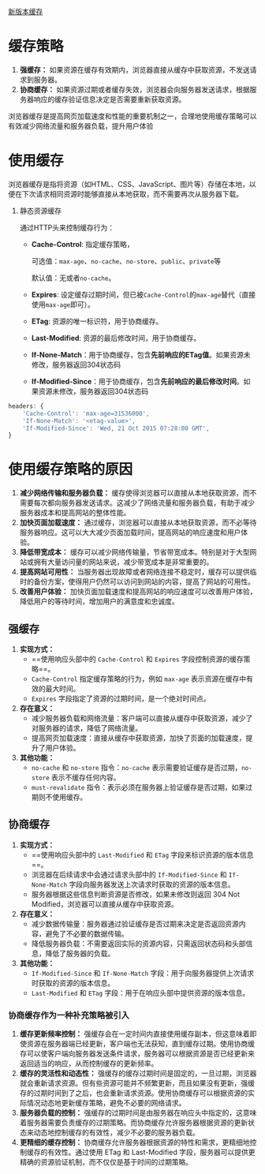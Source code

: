 [新版本缓存](../../../Server/Nginx/缓存.md)



# 缓存策略

1. **强缓存：** 如果资源在缓存有效期内，浏览器直接从缓存中获取资源，不发送请求到服务器。
2. **协商缓存：** 如果资源过期或者缓存失效，浏览器会向服务器发送请求，根据服务器响应的缓存验证信息决定是否需要重新获取资源。

浏览器缓存是提高网页加载速度和性能的重要机制之一，合理地使用缓存策略可以有效减少网络流量和服务器负载，提升用户体验



# 使用缓存

浏览器缓存是指将资源（如HTML、CSS、JavaScript、图片等）存储在本地，以便在下次请求相同资源时能够直接从本地获取，而不需要再次从服务器下载。

1. 静态资源缓存

   通过HTTP头来控制缓存行为：

   - **Cache-Control**: 指定缓存策略，
   
     可选值：`max-age`、`no-cache`、`no-store`、`public`、`private`等
   
     默认值：无或者`no-cache`。
   
   - **Expires**: 设定缓存过期时间，但已被`Cache-Control`的`max-age`替代（直接使用`max-age`即可）。
   
   - **ETag**: 资源的唯一标识符，用于协商缓存。
   
   - **Last-Modified**: 资源的最后修改时间，用于协商缓存。
   
   - **If-None-Match**：用于协商缓存，包含**先前响应的ETag值**。如果资源未修改，服务器返回304状态码
   
   - **If-Modified-Since**：用于协商缓存，包含**先前响应的最后修改时间**。如果资源未修改，服务器返回304状态码

```javascript
headers: {
    'Cache-Control': 'max-age=31536000',
    'If-None-Match': '<etag-value>',
    'If-Modified-Since': 'Wed, 21 Oct 2015 07:28:00 GMT',
}
```



# 使用缓存策略的原因

1. **减少网络传输和服务器负载：** 缓存使得浏览器可以直接从本地获取资源，而不需要每次都向服务器发送请求。这减少了网络流量和服务器负载，有助于减少服务器成本和提高网站的整体性能。
2. **加快页面加载速度：** 通过缓存，浏览器可以直接从本地获取资源，而不必等待服务器响应。这可以大大减少页面加载时间，提高网站的响应速度和用户体验。
3. **降低带宽成本：** 缓存可以减少网络传输量，节省带宽成本。特别是对于大型网站或拥有大量访问量的网站来说，减少带宽成本是非常重要的。
4. **提高网站可用性：** 当服务器出现故障或者网络连接不稳定时，缓存可以提供临时的备份方案，使得用户仍然可以访问到网站的内容，提高了网站的可用性。
5. **改善用户体验：** 加快页面加载速度和提高网站的响应速度可以改善用户体验，降低用户的等待时间，增加用户的满意度和忠诚度。



## 强缓存

1. **实现方式：**
   - ==使用响应头部中的 `Cache-Control` 和 `Expires` 字段控制资源的缓存策略==。
   - `Cache-Control` 指定缓存策略的行为，例如 `max-age` 表示资源在缓存中有效的最大时间。
   - `Expires` 字段指定了资源的过期时间，是一个绝对时间点。
2. **存在意义：**
   - 减少服务器负载和网络流量：客户端可以直接从缓存中获取资源，减少了对服务器的请求，降低了网络流量。
   - 提高网页加载速度：直接从缓存中获取资源，加快了页面的加载速度，提升了用户体验。
3. **其他功能：**
   - `no-cache` 和 `no-store` 指令：`no-cache` 表示需要验证缓存是否过期，`no-store` 表示不缓存任何内容。
   - `must-revalidate` 指令：表示必须在服务器上验证缓存是否过期，如果过期则不使用缓存。



## 协商缓存

1. **实现方式：**
   - ==使用响应头部中的 `Last-Modified` 和 `ETag` 字段来标识资源的版本信息==。
   - 浏览器在后续请求中会通过请求头部中的 `If-Modified-Since` 和 `If-None-Match` 字段向服务器发送上次请求时获取的资源的版本信息。
   - 服务器根据这些信息判断资源是否修改，如果未修改则返回 304 Not Modified，浏览器可以直接从缓存中获取资源。
2. **存在意义：**
   - 减少数据传输量：服务器通过验证缓存是否过期来决定是否返回资源内容，避免了不必要的数据传输。
   - 降低服务器负载：不需要返回实际的资源内容，只需返回状态码和头部信息，降低了服务器的负载。
3. **其他功能：**
   - `If-Modified-Since` 和 `If-None-Match` 字段：用于向服务器提供上次请求时获取的资源的版本信息。
   - `Last-Modified` 和 `ETag` 字段：用于在响应头部中提供资源的版本信息。

### 协商缓存作为一种补充策略被引入

1. **缓存更新频率控制：** 强缓存会在一定时间内直接使用缓存副本，但这意味着即使资源在服务器端已经更新，客户端也无法获知，直到缓存过期。使用协商缓存可以使客户端向服务器发送条件请求，服务器可以根据资源是否已经更新来返回适当的响应，从而控制缓存的更新频率。
2. **缓存的灵活性和动态性：** 强缓存的缓存过期时间是固定的，一旦过期，浏览器就会重新请求资源。但有些资源可能并不频繁更新，而且如果没有更新，强缓存的过期时间到了之后，也会重新请求资源。使用协商缓存可以根据资源的实际情况动态地更新缓存策略，避免不必要的网络请求。
3. **服务器负载的控制：** 强缓存的过期时间是由服务器在响应头中指定的，这意味着服务器需要负责缓存的过期策略。而协商缓存允许服务器根据资源的更新状态来动态地控制缓存的有效性，减少不必要的服务器负载。
4. **更精细的缓存控制：** 协商缓存允许服务器根据资源的特性和需求，更精细地控制缓存的有效性。通过使用 ETag 和 Last-Modified 字段，服务器可以提供更精确的资源验证机制，而不仅仅是基于时间的过期策略。
